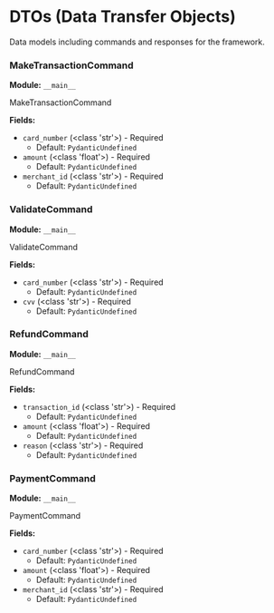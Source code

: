 # DTOs (Data Transfer Objects)

Data models including commands and responses for the framework.

### MakeTransactionCommand

**Module:** `__main__`

MakeTransactionCommand

**Fields:**

- `card_number` (<class 'str'>) - Required
  - Default: `PydanticUndefined`
- `amount` (<class 'float'>) - Required
  - Default: `PydanticUndefined`
- `merchant_id` (<class 'str'>) - Required
  - Default: `PydanticUndefined`


### ValidateCommand

**Module:** `__main__`

ValidateCommand

**Fields:**

- `card_number` (<class 'str'>) - Required
  - Default: `PydanticUndefined`
- `cvv` (<class 'str'>) - Required
  - Default: `PydanticUndefined`


### RefundCommand

**Module:** `__main__`

RefundCommand

**Fields:**

- `transaction_id` (<class 'str'>) - Required
  - Default: `PydanticUndefined`
- `amount` (<class 'float'>) - Required
  - Default: `PydanticUndefined`
- `reason` (<class 'str'>) - Required
  - Default: `PydanticUndefined`


### PaymentCommand

**Module:** `__main__`

PaymentCommand

**Fields:**

- `card_number` (<class 'str'>) - Required
  - Default: `PydanticUndefined`
- `amount` (<class 'float'>) - Required
  - Default: `PydanticUndefined`
- `merchant_id` (<class 'str'>) - Required
  - Default: `PydanticUndefined`


